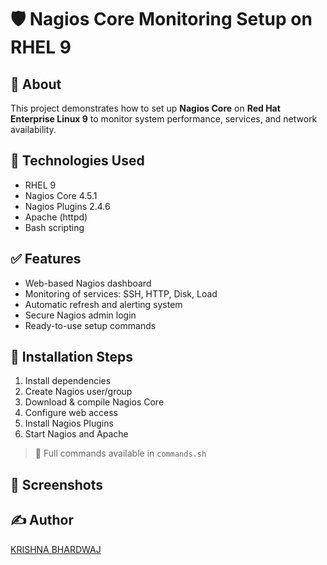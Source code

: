 # 🛡️ Nagios Core Monitoring Setup on RHEL 9

## 📌 About
This project demonstrates how to set up **Nagios Core** on **Red Hat Enterprise Linux 9** to monitor system performance, services, and network availability.

## 🔧 Technologies Used
- RHEL 9
- Nagios Core 4.5.1
- Nagios Plugins 2.4.6
- Apache (httpd)
- Bash scripting

## ✅ Features
- Web-based Nagios dashboard
- Monitoring of services: SSH, HTTP, Disk, Load
- Automatic refresh and alerting system
- Secure Nagios admin login
- Ready-to-use setup commands

## 🚀 Installation Steps

1. Install dependencies
2. Create Nagios user/group
3. Download & compile Nagios Core
4. Configure web access
5. Install Nagios Plugins
6. Start Nagios and Apache

> 📁 Full commands available in `commands.sh`

## 📸 Screenshots



## ✍️ Author
[KRISHNA BHARDWAJ](https://github.com/KRISHNABHARDWAJ270305)
